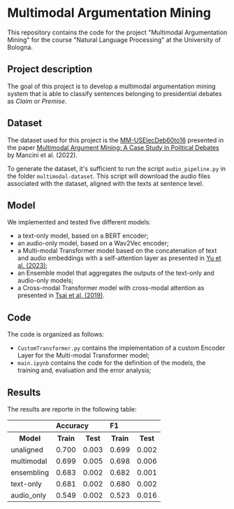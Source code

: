 # Multimodal Argumentation Mining
This repository contains the code for the project "Multimodal Argumentation Mining" for the course "Natural Language Processing" at the University of Bologna.

## Project description
The goal of this project is to develop a multimodal argumentation mining system that is able to classify sentences belonging to presidential debates as <em>Claim</em> or <em>Premise</em>.

## Dataset
The dataset used for this project is the [MM-USElecDeb60to16](https://github.com/federicoruggeri/multimodal-am/tree/main/multimodal-dataset) presented in the paper [Multimodal Argument Mining: A Case Study in Political Debates](https://aclanthology.org/2022.argmining-1.15.pdf) by Mancini et al. (2022).

To generate the dataset, it's sufficient to run the script `audio_pipeline.py` in the folder `multimodal-dataset`. This script will download the audio files associated with the dataset, aligned with the texts at sentence level.

## Model
We implemented and tested five different models:
- a text-only model, based on a BERT encoder;
- an audio-only model, based on a Wav2Vec encoder;
- a Multi-modal Transformer model based on the concatenation of text and audio embeddings with a self-attention layer as presented in [Yu et al. (2023)](https://arxiv.org/pdf/2305.11579v2.pdf);
- an Ensemble model that aggregates the outputs of the text-only and audio-only models; 
- a Cross-modal Transformer model with cross-modal attention as presented in [Tsai et al. (2019)](https://arxiv.org/pdf/1906.00295.pdf).

## Code
The code is organized as follows:
- `CustomTransformer.py` contains the implementation of a custom Encoder Layer for the Multi-modal Transformer model;
- `main.ipynb` contains the code for the definition of the models, the training and, evaluation and the error analysis;

## Results
The results are reporte in the following table:
<table>
  <tbody>
    <tr>
        <td colspan="1"><b></b></td>
        <td colspan="2"><b>Accuracy</b></td>
        <td colspan="2"><b>F1</b></td>
    </tr>
    <tr>
        <th colspan="1">Model</th>
        <th colspan="1">Train</th>
        <th colspan="1">Test</th>
        <th colspan="1">Train</th>
        <th colspan="1">Test</th>
    </tr>
    <tr>
        <td colspan="1">unaligned</td>
        <td colspan="1">0.700</td>
        <td colspan="1">0.003</td>
        <td colspan="1">0.699</td>
        <td colspan="1">0.002</td>
    </tr>
    <tr>
        <td colspan="1">multimodal</td>
        <td colspan="1">0.699</td>
        <td colspan="1">0.005</td>
        <td colspan="1">0.698</td>
        <td colspan="1">0.006</td>
    </tr>
    <tr>
        <td colspan="1">ensembling</td>
        <td colspan="1">0.683</td>
        <td colspan="1">0.002</td>
        <td colspan="1">0.682</td>
        <td colspan="1">0.001</td>
    </tr>
    <tr>
        <td colspan="1">text-only</td>
        <td colspan="1">0.681</td>
        <td colspan="1">0.002</td>
        <td colspan="1">0.680</td>
        <td colspan="1">0.002</td>
    </tr>
    <tr>
        <td colspan="1">audio_only</td>
        <td colspan="1">0.549</td>
        <td colspan="1">0.002</td>
        <td colspan="1">0.523</td>
        <td colspan="1">0.016</td>
    </tr>
  </tbody>
</table>